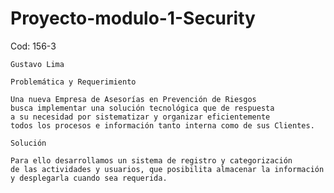 # Proyecto-modulo-1-Security

Cod: 156-3
~~~~~~~~~~~~~~~~~~~~~~~~~~~~~~~~~~~~~~~~~~~~~~~~~~~~~~~~~~~~~~~~~~~~~~~~~
Gustavo Lima

Problemática y Requerimiento

Una nueva Empresa de Asesorías en Prevención de Riesgos 
busca implementar una solución tecnológica que de respuesta 
a su necesidad por sistematizar y organizar eficientemente 
todos los procesos e información tanto interna como de sus Clientes.

Solución

Para ello desarrollamos un sistema de registro y categorización 
de las actividades y usuarios, que posibilita almacenar la información
y desplegarla cuando sea requerida.

~~~~~~~~~~~~~~~~~~~~~~~~~~~~~~~~~~~~~~~~~~~~~~~~~~~~~~~~~~~~~~~~~~~~~~~~~

